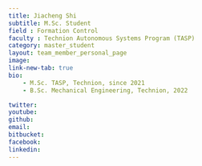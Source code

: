 ```yaml
---
title: Jiacheng Shi
subtitle: M.Sc. Student
field : Formation Control
faculty : Technion Autonomous Systems Program (TASP)
category: master_student
layout: team_member_personal_page
image: 
link-new-tab: true
bio:
    - M.Sc. TASP, Technion, since 2021
    - B.Sc. Mechanical Engineering, Technion, 2022

twitter: 
youtube: 
github: 
email: 
bitbucket: 
facebook: 
linkedin: 
---
```


<!-- ## ANPL Publications:

{% bibliography -q @*[author ~= \bLevy-Or\b] --group_by none --order descending %}
 -->
